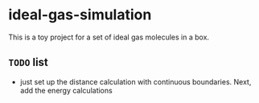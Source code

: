 # ideal-gas-simulation
This is a toy project for a set of ideal gas molecules in a box. 

## `TODO` list
+ just set up the distance calculation with continuous boundaries. Next, add the energy calculations

